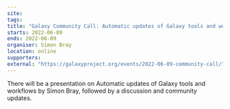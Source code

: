 ```yaml
---
site: 
tags: 
title: "Galaxy Community Call: Automatic updates of Galaxy tools and workflows"
starts: 2022-06-09
ends: 2022-06-09
organiser: Simon Bray
location: online
supporters:
external: "https://galaxyproject.org/events/2022-06-09-community-call/"
---
```


There will be a presentation on Automatic updates of Galaxy tools and workflows by Simon Bray, followed by a discussion and community updates. 
